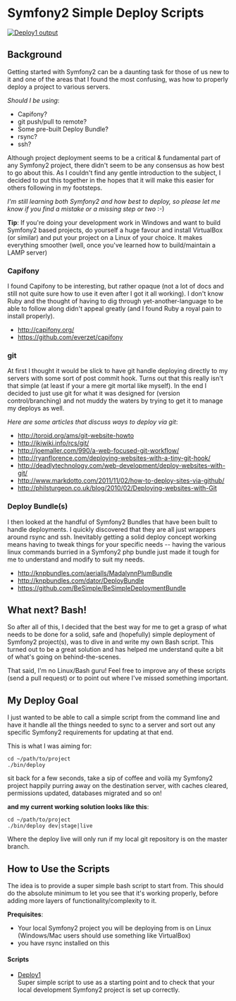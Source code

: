 # Symfony2 Simple Deploy Scripts

[![Deploy1 output](https://github.com/ZermattChris/Symfony2-SimpleDeployScripts/raw/master/img/deploy-concept.jpg)](https://github.com/ZermattChris/Symfony2-SimpleDeployScripts/raw/master/bin/img/deploy-concept.jpg)


## Background

Getting started with Symfony2 can be a daunting task for those of us new to it and one of the areas that
I found the most confusing, was how to properly deploy a project to various servers.

_Should I be using_:

+ Capifony?
+ git push/pull to remote?
+ Some pre-built Deploy Bundle?
+ rsync?
+ ssh?

Although project deployment seems to be a critical & fundamental part of any Symfony2 project, there didn't
seem to be any consensus as how best to go about this. As I couldn't find any gentle introduction to the
subject, I decided to put this together in the hopes that it will make this easier for others following in
my footsteps.

_I'm still learning both Symfony2 and how best to deploy, so please let me know if you find a mistake or
a missing step or two_ :-)

__Tip__:
If you're doing your development work in Windows and want to build Symfony2 based projects, do yourself
a huge favour and install VirtualBox (or similar) and put your project on a Linux of your choice. It makes
everything smoother (well, once you've learned how to build/maintain a LAMP server)


### Capifony
I found Capifony to be interesting, but rather opaque (not a lot of docs and still not quite sure
how to use it even after I got it all working). I don't know Ruby and the thought of having
to dig through yet-another-language to be able to follow along didn't appeal greatly (and I found Ruby a
royal pain to install properly).

+ http://capifony.org/
+ https://github.com/everzet/capifony


### git
At first I thought it would be slick to have git handle deploying directly to my servers with
some sort of post commit hook. Turns out that this really isn't that simple (at least if your
a mere git mortal like myself). In the end I decided to just use git for what it was designed for
(version control/branching) and not muddy the waters by trying to get it to manage my deploys as well.

_Here are some articles that discuss ways to deploy via git_:

+ http://toroid.org/ams/git-website-howto
+ http://ikiwiki.info/rcs/git/
+ http://joemaller.com/990/a-web-focused-git-workflow/
+ http://ryanflorence.com/deploying-websites-with-a-tiny-git-hook/
+ http://deadlytechnology.com/web-development/deploy-websites-with-git/
+ http://www.markdotto.com/2011/11/02/how-to-deploy-sites-via-github/
+ http://philsturgeon.co.uk/blog/2010/02/Deploying-websites-with-Git



### Deploy Bundle(s)
I then looked at the handful of Symfony2 Bundles that have been built to handle deployments.
I quickly discovered that they are all just wrappers around rsync and ssh. Inevitably getting
a solid deploy concept working means having to tweak things for your specific needs -- having the
various linux commands burried in a Symfony2 php bundle just made it tough for me to understand and
modify to suit my needs.

+ http://knpbundles.com/aerialls/MadalynnPlumBundle
+ http://knpbundles.com/dator/DeployBundle
+ https://github.com/BeSimple/BeSimpleDeploymentBundle


## What next? Bash!

So after all of this, I decided that the best way for me to get a grasp of
what needs to be done for a solid, safe and (hopefully) simple deployment of Symfony2
project(s), was to dive in and write my own Bash script. This turned out to be a great
solution and has helped me understand quite a bit of what's going on behind-the-scenes.

That said, I'm no Linux/Bash guru! Feel free to improve any of these scripts (send
a pull request) or to point out where I've missed something important.



## My Deploy Goal

I just wanted to be able to call a simple script from the command line and have it handle
all the things needed to sync to a server and sort out any specific Symfony2 requirements
for updating at that end.

This is what I was aiming for:

    cd ~/path/to/project
    ./bin/deploy

sit back for a few seconds, take a sip of coffee and voilà my Symfony2 project
happily purring away on the destination server, with caches cleared, permissions updated, databases
migrated and so on!

__and my current working solution looks like this__:

    cd ~/path/to/project
    ./bin/deploy dev|stage|live

Where the deploy live will only run if my local git repository is on the master branch.


## How to Use the Scripts

The idea is to provide a super simple bash script to start from. This should do the absolute
minimum to let you see that it's working properly, before adding more layers of functionality/complexity
to it.

__Prequisites__:
+ Your local Symfony2 project you will be deploying from is on Linux (Windows/Mac users should use something like VirtualBox)
+ you have rsync installed on this


#### Scripts

+ [Deploy1](Symfony2-SimpleDeployScripts/tree/master/bin/simple/) <br />
    Super simple script to use as a starting point and to check that your local
    development Symfony2 project is set up correctly.